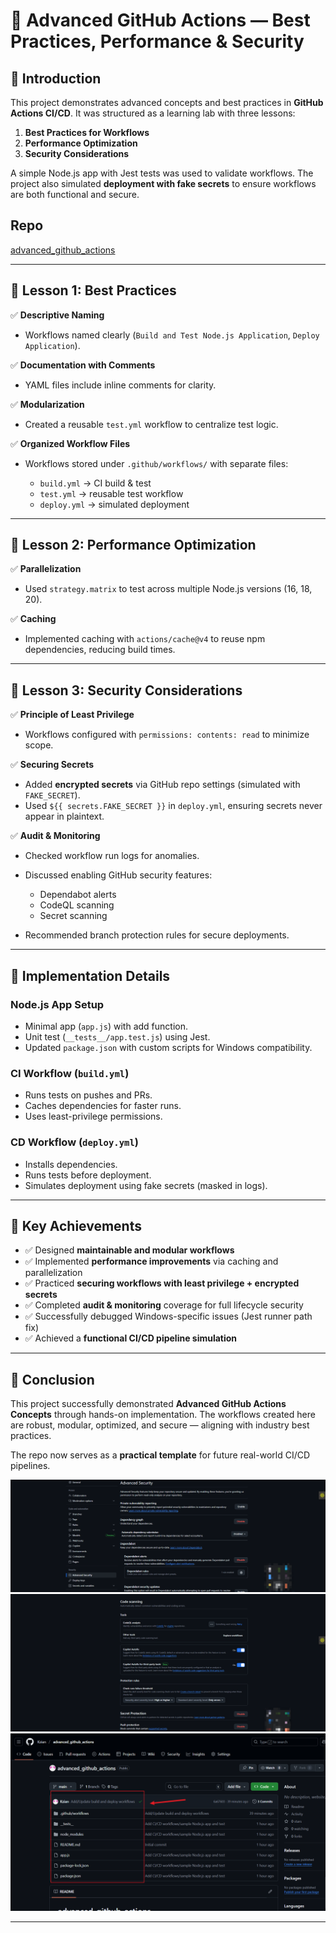 # 🚀 Advanced GitHub Actions — Best Practices, Performance & Security

## 📌 Introduction

This project demonstrates advanced concepts and best practices in **GitHub Actions CI/CD**. It was structured as a learning lab with three lessons:

1. **Best Practices for Workflows**
2. **Performance Optimization**
3. **Security Considerations**

A simple Node.js app with Jest tests was used to validate workflows. The project also simulated **deployment with fake secrets** to ensure workflows are both functional and secure.

## Repo

[advanced_github_actions](https://github.com/Kzian/advanced_github_actions.git)

---

## 🔹 Lesson 1: Best Practices

✅ **Descriptive Naming**

* Workflows named clearly (`Build and Test Node.js Application`, `Deploy Application`).

✅ **Documentation with Comments**

* YAML files include inline comments for clarity.

✅ **Modularization**

* Created a reusable `test.yml` workflow to centralize test logic.

✅ **Organized Workflow Files**

* Workflows stored under `.github/workflows/` with separate files:

  * `build.yml` → CI build & test
  * `test.yml` → reusable test workflow
  * `deploy.yml` → simulated deployment

---

## 🔹 Lesson 2: Performance Optimization

✅ **Parallelization**

* Used `strategy.matrix` to test across multiple Node.js versions (16, 18, 20).

✅ **Caching**

* Implemented caching with `actions/cache@v4` to reuse npm dependencies, reducing build times.

---

## 🔹 Lesson 3: Security Considerations

✅ **Principle of Least Privilege**

* Workflows configured with `permissions: contents: read` to minimize scope.

✅ **Securing Secrets**

* Added **encrypted secrets** via GitHub repo settings (simulated with `FAKE_SECRET`).
* Used `${{ secrets.FAKE_SECRET }}` in `deploy.yml`, ensuring secrets never appear in plaintext.

✅ **Audit & Monitoring**

* Checked workflow run logs for anomalies.
* Discussed enabling GitHub security features:

  * Dependabot alerts
  * CodeQL scanning
  * Secret scanning
* Recommended branch protection rules for secure deployments.

---

## 🔹 Implementation Details

### Node.js App Setup

* Minimal app (`app.js`) with add function.
* Unit test (`__tests__/app.test.js`) using Jest.
* Updated `package.json` with custom scripts for Windows compatibility.

### CI Workflow (`build.yml`)

* Runs tests on pushes and PRs.
* Caches dependencies for faster runs.
* Uses least-privilege permissions.

### CD Workflow (`deploy.yml`)

* Installs dependencies.
* Runs tests before deployment.
* Simulates deployment using fake secrets (masked in logs).

---

## 🎯 Key Achievements

* ✅ Designed **maintainable and modular workflows**
* ✅ Implemented **performance improvements** via caching and parallelization
* ✅ Practiced **securing workflows with least privilege + encrypted secrets**
* ✅ Completed **audit & monitoring** coverage for full lifecycle security
* ✅ Successfully debugged Windows-specific issues (Jest runner path fix)
* ✅ Achieved a **functional CI/CD pipeline simulation**

---

## 📖 Conclusion

This project successfully demonstrated **Advanced GitHub Actions Concepts** through hands-on implementation. The workflows created here are robust, modular, optimized, and secure — aligning with industry best practices.

The repo now serves as a **practical template** for future real-world CI/CD pipelines.

![1](img/1.png)
![2](img/2.png)
![3](img/3.png)

---
